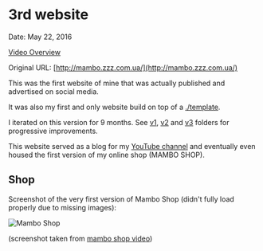 # 3rd website

Date: May 22, 2016

[Video Overview](https://www.youtube.com/watch?v=T5dBBIAmIVI&list=PLMj6OBMQMwt9dZ8iCiA61ksbCVCxp_c96&index=2)

Original URL: [http://mambo.zzz.com.ua/](http://mambo.zzz.com.ua/)

This was the first website of mine that was actually published and advertised
on social media.

It was also my first and only website build on top of a [./template](template).

I iterated on this version for 9 months. See [v1](v1), [v2](v2) and [v3](v3)
folders for progressive improvements.

This website served as a blog for my [YouTube channel](https://youtube.com/@maxpatiiuk) and
eventually even housed the first version of my online shop (MAMBO SHOP).

## Shop

Screenshot of the very first version of Mambo Shop (didn't fully load properly
due to missing images):

![Mambo Shop](mambo-shop.png)

(screenshot taken from [mambo shop video](https://www.youtube.com/watch?v=vjw37uR5DWE&list=PLMj6OBMQMwt9dZ8iCiA61ksbCVCxp_c96&index=2))